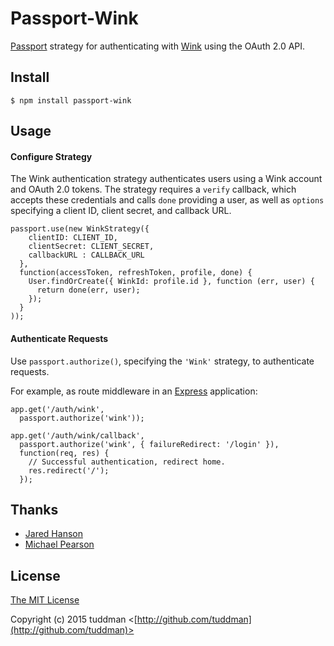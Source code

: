# Passport-Wink

[Passport](https://github.com/jaredhanson/passport) strategy for authenticating
with [Wink](http://wink.com) using the OAuth 2.0 API.

## Install

    $ npm install passport-wink

## Usage

#### Configure Strategy

The Wink authentication strategy authenticates users using a Wink
account and OAuth 2.0 tokens.  The strategy requires a `verify` callback, which
accepts these credentials and calls `done` providing a user, as well as
`options` specifying a client ID, client secret, and callback URL.

    passport.use(new WinkStrategy({
        clientID: CLIENT_ID,
        clientSecret: CLIENT_SECRET,
        callbackURL : CALLBACK_URL
      },
      function(accessToken, refreshToken, profile, done) {
        User.findOrCreate({ WinkId: profile.id }, function (err, user) {
          return done(err, user);
        });
      }
    ));

#### Authenticate Requests

Use `passport.authorize()`, specifying the `'Wink'` strategy, to
authenticate requests.

For example, as route middleware in an [Express](http://expressjs.com/)
application:

    app.get('/auth/wink',
      passport.authorize('wink'));

    app.get('/auth/wink/callback', 
      passport.authorize('wink', { failureRedirect: '/login' }),
      function(req, res) {
        // Successful authentication, redirect home.
        res.redirect('/');
      });

## Thanks

  - [Jared Hanson](http://github.com/jaredhanson)
  - [Michael Pearson](http://github.com/mjpearson)

## License

[The MIT License](http://opensource.org/licenses/MIT)

Copyright (c) 2015 tuddman <[http://github.com/tuddman](http://github.com/tuddman)>
